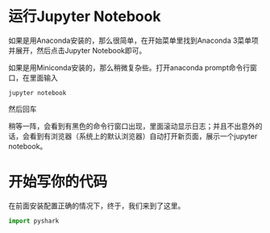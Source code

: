 # 运行Jupyter Notebook

如果是用Anaconda安装的，那么很简单，在开始菜单里找到Anaconda 3菜单项并展开，然后点击Jupyter Notebook即可。

如果是用Miniconda安装的，那么稍微复杂些。打开anaconda prompt命令行窗口，在里面输入

```shell
jupyter notebook
```

然后回车

稍等一阵，会看到有黑色的命令行窗口出现，里面滚动显示日志；并且不出意外的话，会看到有浏览器（系统上的默认浏览器）自动打开新页面，展示一个jupyter notebook。

# 开始写你的代码

在前面安装配置正确的情况下，终于，我们来到了这里。

```python
import pyshark


```
